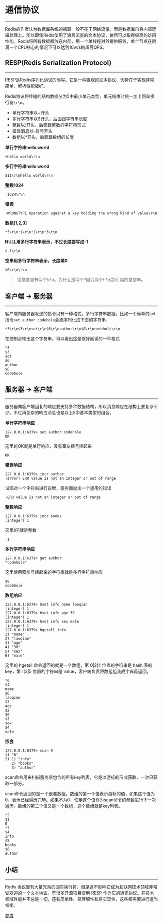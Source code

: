 # 通信协议
---
Redis的作者认为数据库系统的瓶颈一般不在于网络流量，而是数据库自身内部逻辑处理上。所以即使Redis使用了浪费流量的文本协议，依然可以取得极高的访问性能。Redis将所有数据都放在内存，用一个单线程对外提供服务，单个节点在跑满一个CPU核心的情况下可以达到10w/s的超高QPS。


## RESP(Redis Serialization Protocol)
---
RESP是Redis序列化协议的简写。它是一种直观的文本协议，优势在于实现非常简单，解析性能极好。

Redis协议将传输的结构数据分为5中最小单元类型，单元结束时统一加上回车换行符`\r\n`。
+ 单行字符串以+开头
+ 多行字符串以$开头，后面跟字符串长度
+ 整数以:开头，后面跟整数的字符串形式
+ 错误消息以-符号开头
+ 数组以*开头，后面跟数组的长度

**单行字符串hello world**
```
+hello world\r\n
```

**多行字符串hello world**
```
$11\r\nhello world\r\n
```

**整数1024**
```
:1024\r\n
```

**错误**
```
-WRONGTYPE Operation against a key holding the wrong kind of value\r\n
```

**数组[1,2,3]**
```
*3\r\n:1\r\n:2\r\n:3\r\n
```

**NULL用多行字符串表示，不过长度要写成-1**
```
$-1\r\n
```

**空串用多行字符串表示，长度填0**
```
$0\r\n\r\n
```
> 注意这里有两个\r\n。为什么是两个?因为两个\r\n之间,隔的是空串。


## 客户端 -> 服务器
---
客户端向服务器发送的指令只有一种格式，多行字符串数据。比如一个简单的set指令`set author codehole`会被序列化成下面的字符串.
```
*3\r\n$3\r\nset\r\n$6\r\nauthor\r\n$8\r\ncodehole\r\n
```
在控制台输出这个字符串，可以看出这是很好阅读的一种格式
```
*3
$3
set
$6
author
$8
codehole
```


## 服务器 -> 客户端
---
服务器向客户端回复的响应要支持多种数据结构，所以消息响应在结构上要复杂不少。不过再复杂的响应消息也是以上5中基本类型的组合。

**单行字符串响应**
```
127.0.0.1:6379> set author codehole
OK
```
这里的OK就是单行响应，没有室友括号括起来
```
OK
```

**错误响应**
```
127.0.0.1:6379> incr author
(error) ERR value is not an integer or out of range
```
试图对一个字符串进行自增，服务器抛出一个通用的错误
```
-ERR value is not an integer or out of range
```

**整数响应**
```
127.0.0.1:6379> incr books
(integer) 1
```
这里的1就是整数
```
:1
```

**多行字符串响应**
```
127.0.0.1:6379> get author
"codehole"
```
这里使用双引号括起来的字符串就是多行字符串响应
```
$8
codehole
```

**数组响应**
```
127.0.0.1:6379> hset info name laoqian
(integer) 1
127.0.0.1:6379> hset info age 30
(integer) 1
127.0.0.1:6379> hset info sex male
(integer) 1
127.0.0.1:6379> hgetall info
1) "name"
2) "laoqian"
3) "age"
4) "30"
5) "sex"
6) "male"
```
这里的 hgetall 命令返回的就是一个数组，第 0|2|4 位置的字符串是 hash 表的 key，第 1|3|5 位置的字符串是 value，客户端负责将数组组装成字典再返回。
```
*6
$4
name
$6
laoqian
$3
age
$2
30
$3
sex
$4
male
```

**嵌套**
```
127.0.0.1:6379> scan 0
1) "0"
2) 1) "info"
   2) "books"
   3) "author"
```
scan命令用来扫描服务器包含的所有key列表，它是以游标的形式获取，一次只获取一部分。

scan命令返回的是一个嵌套数组。数组的第一个值表示游标的值，如果这个值为0，表示已经遍历完毕。如果不为0，使用这个值作为scan命令的参数进行下一次遍历。数组的第二个值又是一个数组，这个数组就是key列表。
```
*2
$1
0
*3
$4
info
$5
books
$6
author
```

## 小结
---
Redis 协议里有大量冗余的回车换行符，但是这不影响它成为互联网技术领域非常受欢迎的一个文本协议。有很多开源项目使用 RESP 作为它的通讯协议。在技术领域性能并不总是一切，还有简单性、易理解性和易实现性，这些都需要进行适当权衡。

[参考](https://redis.io/topics/protocol)